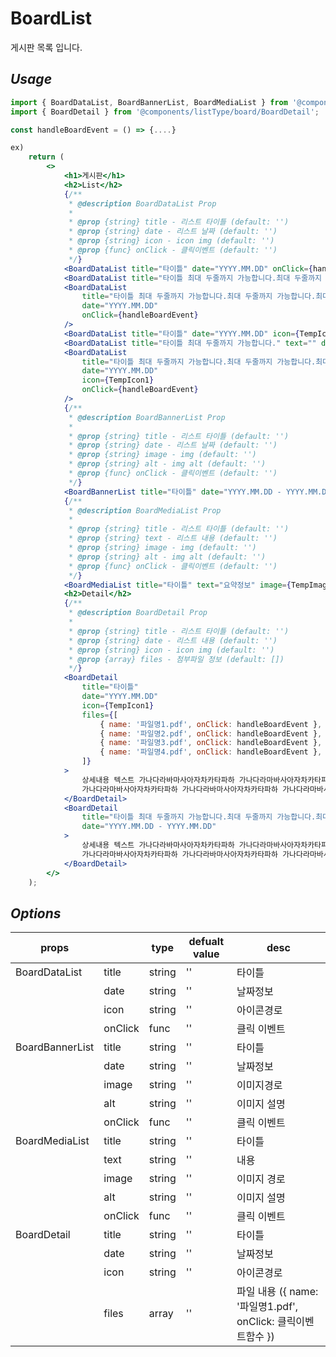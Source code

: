 # BoardList

게시판 목록 입니다.

## _Usage_

```jsx
import { BoardDataList, BoardBannerList, BoardMediaList } from '@components';
import { BoardDetail } from '@components/listType/board/BoardDetail';

const handleBoardEvent = () => {....}

ex)
	return (
		<>
			<h1>게시판</h1>
			<h2>List</h2>
			{/**
			 * @description BoardDataList Prop
			 *
			 * @prop {string} title - 리스트 타이틀 (default: '')
			 * @prop {string} date - 리스트 날짜 (default: '')
			 * @prop {string} icon - icon img (default: '')
			 * @prop {func} onClick - 클릭이벤트 (default: '')
			 */}
			<BoardDataList title="타이틀" date="YYYY.MM.DD" onClick={handleBoardEvent} />
			<BoardDataList title="타이틀 최대 두줄까지 가능합니다.최대 두줄까지 가능합니다." date="YYYY.MM.DD" onClick={handleBoardEvent} />
			<BoardDataList
				title="타이틀 최대 두줄까지 가능합니다.최대 두줄까지 가능합니다.최대 두줄까지 가능합니다.최대 두줄까지 가능합니다.최대 두줄까지 가능합니다.최대 두줄까지 가능합니다.최대 두줄까지 가능합니다."
				date="YYYY.MM.DD"
				onClick={handleBoardEvent}
			/>
			<BoardDataList title="타이틀" date="YYYY.MM.DD" icon={TempIcon1} onClick={handleBoardEvent} />
			<BoardDataList title="타이틀 최대 두줄까지 가능합니다." text="" date="YYYY.MM.DD" icon={TempIcon1} onClick={handleBoardEvent} />
			<BoardDataList
				title="타이틀 최대 두줄까지 가능합니다.최대 두줄까지 가능합니다.최대 두줄까지 가능합니다.최대 두줄까지 가능합니다.최대 두줄까지 가능합니다.최대 두줄까지 가능합니다.최대 두줄까지 가능합니다."
				date="YYYY.MM.DD"
				icon={TempIcon1}
				onClick={handleBoardEvent}
			/>
			{/**
			 * @description BoardBannerList Prop
			 *
			 * @prop {string} title - 리스트 타이틀 (default: '')
			 * @prop {string} date - 리스트 날짜 (default: '')
			 * @prop {string} image - img (default: '')
			 * @prop {string} alt - img alt (default: '')
			 * @prop {func} onClick - 클릭이벤트 (default: '')
			 */}
			<BoardBannerList title="타이틀" date="YYYY.MM.DD - YYYY.MM.DD" image={TempImage1} alt="이미지 내용" onClick={handleBoardEvent} />
			{/**
			 * @description BoardMediaList Prop
			 *
			 * @prop {string} title - 리스트 타이틀 (default: '')
			 * @prop {string} text - 리스트 내용 (default: '')
			 * @prop {string} image - img (default: '')
			 * @prop {string} alt - img alt (default: '')
			 * @prop {func} onClick - 클릭이벤트 (default: '')
			 */}
			<BoardMediaList title="타이틀" text="요약정보" image={TempImage2} alt="이미지 내용" onClick={handleBoardEvent} />
			<h2>Detail</h2>
			{/**
			 * @description BoardDetail Prop
			 *
			 * @prop {string} title - 리스트 타이틀 (default: '')
			 * @prop {string} date - 리스트 내용 (default: '')
			 * @prop {string} icon - icon img (default: '')
			 * @prop {array} files - 첨부파일 정보 (default: [])
			 */}
			<BoardDetail
				title="타이틀"
				date="YYYY.MM.DD"
				icon={TempIcon1}
				files={[
					{ name: '파일명1.pdf', onClick: handleBoardEvent },
					{ name: '파일명2.pdf', onClick: handleBoardEvent },
					{ name: '파일명3.pdf', onClick: handleBoardEvent },
					{ name: '파일명4.pdf', onClick: handleBoardEvent },
				]}
			>
				상세내용 텍스트 가나다라바마사아자차카타파하 가나다라마바사아자차카타파하 가나다라바마사아자차카타파하 가나다라마바사아자차카타파하 가나다라바마사아자차카타파하
				가나다라마바사아자차카타파하 가나다라바마사아자차카타파하 가나다라마바사아자차카타파하
			</BoardDetail>
			<BoardDetail
				title="타이틀 최대 두줄까지 가능합니다.최대 두줄까지 가능합니다.최대 두줄까지 가능합니다.최대 두줄까지 가능합니다.최대 두줄까지 가능합니다.최대 두줄까지 가능합니다.최대 두줄까지 가능합니다."
				date="YYYY.MM.DD - YYYY.MM.DD"
			>
				상세내용 텍스트 가나다라바마사아자차카타파하 가나다라마바사아자차카타파하 가나다라바마사아자차카타파하 가나다라마바사아자차카타파하 가나다라바마사아자차카타파하
				가나다라마바사아자차카타파하 가나다라바마사아자차카타파하 가나다라마바사아자차카타파하
			</BoardDetail>
		</>
	);

```

## _Options_

| props           |         | type   | defualt value | desc                                                         |
| --------------- | ------- | ------ | ------------- | ------------------------------------------------------------ |
| BoardDataList   | title   | string | ''            | 타이틀                                                       |
|                 | date    | string | ''            | 날짜정보                                                     |
|                 | icon    | string | ''            | 아이콘경로                                                   |
|                 | onClick | func   | ''            | 클릭 이벤트                                                  |
| BoardBannerList | title   | string | ''            | 타이틀                                                       |
|                 | date    | string | ''            | 날짜정보                                                     |
|                 | image   | string | ''            | 이미지경로                                                   |
|                 | alt     | string | ''            | 이미지 설명                                                  |
|                 | onClick | func   | ''            | 클릭 이벤트                                                  |
| BoardMediaList  | title   | string | ''            | 타이틀                                                       |
|                 | text    | string | ''            | 내용                                                         |
|                 | image   | string | ''            | 이미지 경로                                                  |
|                 | alt     | string | ''            | 이미지 설명                                                  |
|                 | onClick | func   | ''            | 클릭 이벤트                                                  |
| BoardDetail     | title   | string | ''            | 타이틀                                                       |
|                 | date    | string | ''            | 날짜정보                                                     |
|                 | icon    | string | ''            | 아이콘경로                                                   |
|                 | files   | array  | ''            | 파일 내용 ({ name: '파일명1.pdf', onClick: 클릭이벤트함수 }) |
